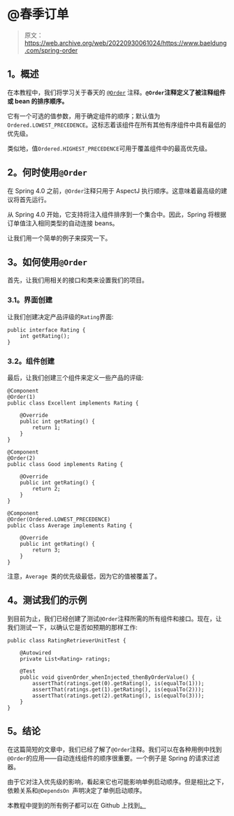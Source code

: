 # @春季订单

> 原文：<https://web.archive.org/web/20220930061024/https://www.baeldung.com/spring-order>

## **1。概述**

在本教程中，我们将学习关于春天的 [`@Order`](https://web.archive.org/web/20220626090103/https://docs.spring.io/spring-framework/docs/current/javadoc-api/org/springframework/core/annotation/Order.html) 注释。**`@Order`注释定义了被注释组件或 bean 的排序顺序。**

它有一个可选的值参数，用于确定组件的顺序；默认值为`Ordered.LOWEST_PRECEDENCE`。这标志着该组件在所有其他有序组件中具有最低的优先级。

类似地，值`Ordered.HIGHEST_PRECEDENCE`可用于覆盖组件中的最高优先级。

## **2。何时使用`@Order`**

在 Spring 4.0 之前，`@Order`注释只用于 AspectJ 执行顺序。这意味着最高级的建议将首先运行。

从 Spring 4.0 开始，它支持将注入组件排序到一个集合中。因此，Spring 将根据订单值注入相同类型的自动连接 beans。

让我们用一个简单的例子来探究一下。

## **3。如何使用`@Order`**

首先，让我们用相关的接口和类来设置我们的项目。

### **3.1。界面创建**

让我们创建决定产品评级的`Rating`界面:

```
public interface Rating {
    int getRating();
}
```

### **3.2。组件创建**

最后，让我们创建三个组件来定义一些产品的评级:

```
@Component
@Order(1)
public class Excellent implements Rating {

    @Override
    public int getRating() {
        return 1;
    }
}

@Component
@Order(2)
public class Good implements Rating {

    @Override
    public int getRating() {
        return 2;
    }
}

@Component
@Order(Ordered.LOWEST_PRECEDENCE)
public class Average implements Rating {

    @Override
    public int getRating() {
        return 3;
    }
}
```

注意，`Average `类的优先级最低，因为它的值被覆盖了。

## **4。测试我们的示例**

到目前为止，我们已经创建了测试`@Order`注释所需的所有组件和接口。现在，让我们测试一下，以确认它是否如预期的那样工作:

```
public class RatingRetrieverUnitTest { 

    @Autowired
    private List<Rating> ratings;

    @Test
    public void givenOrder_whenInjected_thenByOrderValue() {
        assertThat(ratings.get(0).getRating(), is(equalTo(1)));
        assertThat(ratings.get(1).getRating(), is(equalTo(2)));
        assertThat(ratings.get(2).getRating(), is(equalTo(3)));
    }
}
```

## **5。结论**

在这篇简短的文章中，我们已经了解了`@Order`注释。我们可以在各种用例中找到`@Order`的应用——自动连线组件的顺序很重要。一个例子是 Spring 的请求过滤器。

由于它对注入优先级的影响，看起来它也可能影响单例启动顺序。但是相比之下，依赖关系和`@DependsOn `声明决定了单例启动顺序。

本教程中提到的所有例子都可以在 Github 上找到[。](https://web.archive.org/web/20220626090103/https://github.com/eugenp/tutorials/tree/master/spring-core-2)